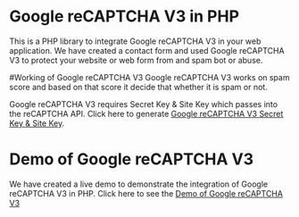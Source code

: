 # Google reCAPTCHA V3 in PHP
 This is a PHP library to integrate Google reCAPTCHA V3 in your web application. We have created a contact form and used Google reCAPTCHA V3 to protect your website or web form from and spam bot or abuse.
 
 #Working of Google reCAPTCHA V3
 Google reCAPTCHA V3 works on spam score and based on that score it decide that whether it is spam or not.
 
 Google reCAPTCHA V3 requires Secret Key & Site Key which passes into the reCAPTCHA API. Click here to generate <a href="https://www.discussdesk.com/google-recaptcha-how-to-get-secret-key-the-site-key.htm">Google reCAPTCHA V3 Secret Key & Site Key</a>.
 
 # Demo of Google reCAPTCHA V3
 We have created a live demo to demonstrate the integration of Google reCAPTCHA V3 in PHP. Click here to see the <a href="demo.discussdesk.com/integrate_google_recaptcha_v3_in_php/">Demo of Google reCAPTCHA V3</a>
 
 
 
 
